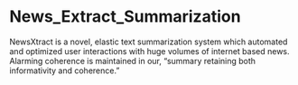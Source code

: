 # News_Extract_Summarization
 NewsXtract is a novel, elastic text summarization system which automated and optimized user  interactions with huge volumes of internet based news. Alarming coherence is maintained  in our, “summary retaining both informativity and coherence.” 
